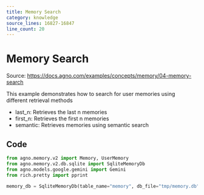 ```yaml
---
title: Memory Search
category: knowledge
source_lines: 16827-16847
line_count: 20
---
```


# Memory Search
Source: https://docs.agno.com/examples/concepts/memory/04-memory-search



This example demonstrates how to search for user memories using different retrieval methods

* last\_n: Retrieves the last n memories
* first\_n: Retrieves the first n memories
* semantic: Retrieves memories using semantic search

## Code

```python cookbook/agent_concepts/memory/05_memory_search.py
from agno.memory.v2 import Memory, UserMemory
from agno.memory.v2.db.sqlite import SqliteMemoryDb
from agno.models.google.gemini import Gemini
from rich.pretty import pprint

memory_db = SqliteMemoryDb(table_name="memory", db_file="tmp/memory.db")
